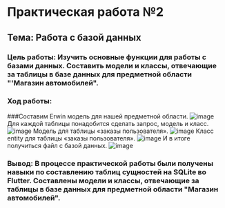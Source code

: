 # Практическая работа №2
## Тема: Работа с базой данных
### Цель работы: Изучить основные функции для работы с базами данных. Составить модели и классы, отвечающие за таблицы в базе данных для предметной области "'Магазин автомобилей".
### Ход работы: 
###Составим Erwin модель для нашей предметной области. 
![image](https://user-images.githubusercontent.com/92712732/200045719-62e0a60d-d0f1-48e0-af51-4530415b059e.png)
Для каждой таблицы понадобится сделать запрос, модель и класс. 
![image](https://user-images.githubusercontent.com/92712732/200045795-56214641-1656-4d7d-b2a3-4c81f9d576ce.png)
Модель для таблицы «заказы пользователя».
![image](https://user-images.githubusercontent.com/92712732/200045837-3cf2d520-1c2f-4d19-995a-1fa6e1a7d4c0.png)
Класс entity для таблицы «заказы пользователя». 
![image](https://user-images.githubusercontent.com/92712732/200045853-35376f3f-b938-4129-a151-8f89b284462c.png)
И в итоге получиться файл с базой данных. 
![image](https://user-images.githubusercontent.com/92712732/200045882-66343c4c-fb24-4001-8a77-48fec6f2ff9b.png)
### Вывод: В процессе практической работы были получены навыки по составлению таблиц сущностей на SQLite во Flutter. Составлены модели и классы, отвечающие за таблицы в базе данных для предметной области "Магазин автомобилей".

